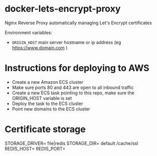 # docker-lets-encrypt-proxy

Nginx Reverse Proxy automatically managing Let's Encrypt certificates

Environment variables:

* `ORIGIN_HOST` main server hostname or ip address (eg https://www.domain.com ) 

# Instructions for deploying to AWS

* Create a new Amazon ECS cluster
* Make sure ports 80 and 443 are open to all inbound traffic
* Create a new ECS task pointing to this repo, make sure the ORIGIN_HOST variable is set
* Deploy the task to the ECS cluster
* Point new domains to the ECS cluster


# Certificate storage

STORAGE_DRIVER= file|redis
STORAGE_DIR= default /cache/ssl
REDIS_HOST=
REDIS_PORT=
